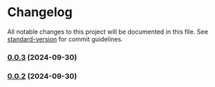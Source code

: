 # Changelog

All notable changes to this project will be documented in this file. See [standard-version](https://github.com/conventional-changelog/standard-version) for commit guidelines.

### [0.0.3](https://github.com/manferlo81/action-tag-name-filter-test/compare/v0.0.2...v0.0.3) (2024-09-30)

### [0.0.2](https://github.com/manferlo81/action-tag-name-filter-test/compare/v0.0.1...v0.0.2) (2024-09-30)
